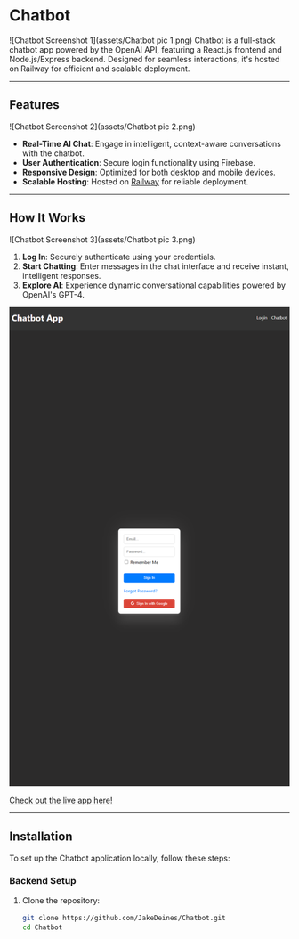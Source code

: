 # Chatbot
![Chatbot Screenshot 1](assets/Chatbot pic 1.png)
Chatbot is a full-stack chatbot app powered by the OpenAI API, featuring a React.js frontend and Node.js/Express backend. Designed for seamless interactions, it's hosted on Railway for efficient and scalable deployment.

---

## Features
![Chatbot Screenshot 2](assets/Chatbot pic 2.png)
- **Real-Time AI Chat**: Engage in intelligent, context-aware conversations with the chatbot.
- **User Authentication**: Secure login functionality using Firebase.
- **Responsive Design**: Optimized for both desktop and mobile devices.
- **Scalable Hosting**: Hosted on [Railway](https://railway.app) for reliable deployment.

---

## How It Works
![Chatbot Screenshot 3](assets/Chatbot pic 3.png)
1. **Log In**: Securely authenticate using your credentials.
2. **Start Chatting**: Enter messages in the chat interface and receive instant, intelligent responses.
3. **Explore AI**: Experience dynamic conversational capabilities powered by OpenAI's GPT-4.

<img src="https://github.com/JakeDeines/Chatbot/blob/main/Chatbot%20pic%202.png?raw=true" alt="Chatbot Screenshot 2" width="700">


[Check out the live app here!](https://your-chatbot-live-link.com)

---

## Installation

To set up the Chatbot application locally, follow these steps:

### Backend Setup

1. Clone the repository:
   ```bash
   git clone https://github.com/JakeDeines/Chatbot.git
   cd Chatbot
